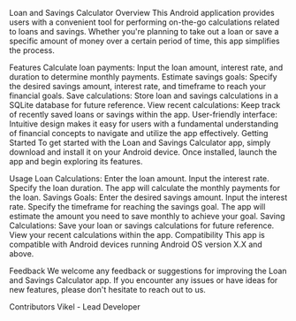 Loan and Savings Calculator
Overview
This Android application provides users with a convenient tool for performing on-the-go calculations related to loans and savings. Whether you're planning to take out a loan or save a specific amount of money over a certain period of time, this app simplifies the process.

Features
Calculate loan payments: Input the loan amount, interest rate, and duration to determine monthly payments.
Estimate savings goals: Specify the desired savings amount, interest rate, and timeframe to reach your financial goals.
Save calculations: Store loan and savings calculations in a SQLite database for future reference.
View recent calculations: Keep track of recently saved loans or savings within the app.
User-friendly interface: Intuitive design makes it easy for users with a fundamental understanding of financial concepts to navigate and utilize the app effectively.
Getting Started
To get started with the Loan and Savings Calculator app, simply download and install it on your Android device. Once installed, launch the app and begin exploring its features.

Usage
Loan Calculations:
Enter the loan amount.
Input the interest rate.
Specify the loan duration.
The app will calculate the monthly payments for the loan.
Savings Goals:
Enter the desired savings amount.
Input the interest rate.
Specify the timeframe for reaching the savings goal.
The app will estimate the amount you need to save monthly to achieve your goal.
Saving Calculations:
Save your loan or savings calculations for future reference.
View your recent calculations within the app.
Compatibility
This app is compatible with Android devices running Android OS version X.X and above.

Feedback
We welcome any feedback or suggestions for improving the Loan and Savings Calculator app. If you encounter any issues or have ideas for new features, please don't hesitate to reach out to us.

Contributors
Vikel - Lead Developer
